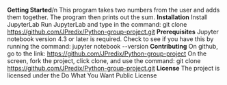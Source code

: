 **Getting Started**/n
This program takes two numbers from the user and adds them together. The program then prints out the sum.
**Installation**
Install JupyterLab
Run JupyterLab and type in the command:
git clone https://github.com/JPredix/Python-group-project.git
**Prerequisites**
Jupyter notebook version 4.3 or later is required.
Check to see if you have this by running the command:
jupyter notebook --version
**Contributing**
On github, go to the link:
https://github.com/JPredix/Python-group-project
On the screen, fork the project, click clone, and use the command:
git clone https://github.com/JPredix/Python-group-project.git
**License**
The project is licensed under the Do What You Want Public License
